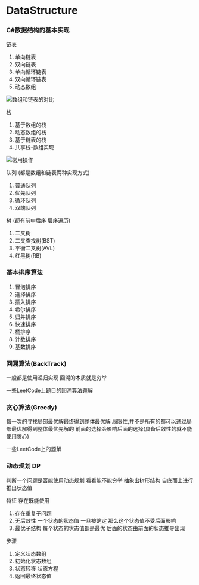 # DataStructure
### C#数据结构的基本实现


链表
1. 单向链表
2. 双向链表
3. 单向循环链表
4. 双向循环链表
5. 动态数组

![数组和链表的对比](http://fussen.top//photo/20230924160550.png)

栈

1. 基于数组的栈
2. 动态数组的栈
3. 基于链表的栈
4. 共享栈-数组实现

![常用操作](http://fussen.top//photo/20230924160935.png)

队列 (都是数组和链表两种实现方式)

1. 普通队列
2. 优先队列
3. 循环队列
4. 双端队列

树 (都有前中后序 层序遍历)
1. 二叉树
2. 二叉查找树(BST)
3. 平衡二叉树(AVL)
4. 红黑树(RB)

### 基本排序算法

1. 冒泡排序
2. 选择排序
3. 插入排序
4. 希尔排序
5. 归并排序
6. 快速排序
7. 桶排序
8. 计数排序
9. 基数排序

### 回溯算法(BackTrack)
一般都是使用递归实现 回溯的本质就是穷举

一些LeetCode上题目的回溯算法题解

### 贪心算法(Greedy)
每一次的寻找局部最优解最终得到整体最优解
局限性,并不是所有的都可以通过局部最优解得到整体最优先解的
前面的选择会影响后面的选择(具备后效性的就不能使用贪心)

一些LeetCode上的题解

### 动态规划 DP
判断一个问题是否能使用动态规划 看看能不能穷举 抽象出树形结构
自底而上进行推出状态值

特征 存在既能使用
1. 存在重复子问题
2. 无后效性 一个状态的状态值 一旦被确定 那么这个状态值不受后面影响
3. 最优子结构 每个状态的状态值都是最优 后面的状态由前面的状态推导出现

步骤
1. 定义状态数组
2. 初始化状态数组
3. 状态转移 状态方程
4. 返回最终状态值
